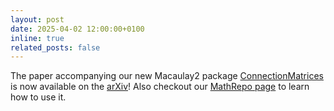 ```yaml
---
layout: post
date: 2025-04-02 12:00:00+0100
inline: true
related_posts: false
---
```


The paper accompanying our new Macaulay2 package <a href="https://mathrepo.mis.mpg.de/ConnectionMatrices/">ConnectionMatrices</a> is now available on the <a href="https://doi.org/10.48550/arXiv.2504.01362">arXiv</a>! Also checkout our <a href="https://mathrepo.mis.mpg.de/ConnectionMatrices/">MathRepo page</a> to learn how to use it.
